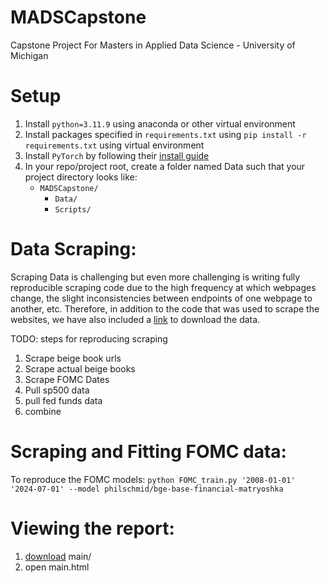 # MADSCapstone
Capstone Project For Masters in Applied Data Science - University of Michigan

# Setup
1. Install `python=3.11.9` using anaconda or other virtual environment
2. Install packages specified in `requirements.txt` using `pip install -r requirements.txt` using virtual environment
3. Install `PyTorch` by following their [install guide](https://pytorch.org/get-started/locally/)
4. In your repo/project root, create a folder named Data such that your project directory looks like:
   - `MADSCapstone/`
     - `Data/`
     - `Scripts/`

# Data Scraping:
Scraping Data is challenging but even more challenging is writing fully reproducible scraping code due to the
high frequency at which webpages change, the slight inconsistencies between endpoints of one webpage to another, etc.
Therefore, in addition to the code that was used to scrape the websites, we have also included a 
[link](https://www.kaggle.com/datasets/thefish81/beige-books/data) to download the data.

TODO: steps for reproducing scraping
1. Scrape beige book urls
2. Scrape actual beige books
3. Scrape FOMC Dates
4. Pull sp500 data
5. pull fed funds data
6. combine 

# Scraping and Fitting FOMC data:
To reproduce the FOMC models:
`python FOMC_train.py '2008-01-01' '2024-07-01' --model philschmid/bge-base-financial-matryoshka`

# Viewing the report:
1. [download](https://download-directory.github.io/?url=https%3A%2F%2Fgithub.com%2FTheFish18%2FMADSCapstone%2Ftree%2Fmain%2Fmain) main/
2. open main.html
